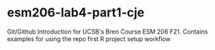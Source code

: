 # esm206-lab4-part1-cje
Git/Github Introduction for UCSB's Bren Course ESM 206 F21. Contains examples for using the repo first R project setup workflow
